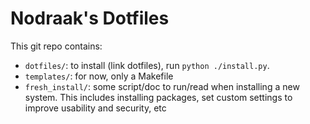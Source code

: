 
# Nodraak's Dotfiles

This git repo contains:
* `dotfiles/`: to install (link dotfiles), run `python ./install.py`.
* `templates/`: for now, only a Makefile
* `fresh_install/`: some script/doc to run/read when installing a new system. This includes installing packages, set custom settings to improve usability and security, etc

